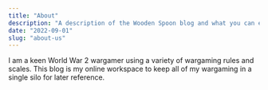 ```yaml
---
title: "About"
description: "A description of the Wooden Spoon blog and what you can expect to read here."
date: "2022-09-01"
slug: "about-us"
---
```


I am a keen World War 2 wargamer using a variety of wargaming rules and scales. This blog is my online workspace to keep all of my wargaming in a single silo for later reference.
